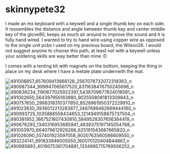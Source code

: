 # skinnypete32

I made an mx keyboard with a keywell and a single thumb key on each side. It ressembles the distance and angle between thumb key and center middle key of the glove80, keeps as much air around to improve the sound and it is fully hand wired.
I wanted to try to hand wire using copper wire as opposed to the single unit pcbs I used on my previous board, the Wilson26. I would not suggest anyone to choose this path, at least not with a keywell unless your soldering skills are way better than mine :D

I comes with a tenting kit with magnets on the bottom, keeping the thing in place on my desk where I have a metale plate underneith the mat.

![491008857_657609413666128_2567078732072318363_n](https://github.com/user-attachments/assets/bdc6ad44-0af6-4bb5-a6d8-5be371c96fc9)
![490987344_999947065617520_8311638476750245696_n](https://github.com/user-attachments/assets/c75718ca-fba6-4036-8ebb-9e61df5e880a)
![490636234_1190877025922397_5438709677824018591_n](https://github.com/user-attachments/assets/b0e1db94-71b4-46cc-a208-3bdffb25989c)
![491002650_564397956163880_9025508081813309843_n](https://github.com/user-attachments/assets/bd365242-87cd-4e95-bd25-95e379166b65)
![490757650_2998318310377850_8528961950372229910_n](https://github.com/user-attachments/assets/bf83acff-3907-4ca2-b89c-4ca646f1b6d3)
![491023830_3936012213283877_3487689482669444160_n](https://github.com/user-attachments/assets/fa30e6d4-0126-4d9f-96fe-e747066425c5)
![490993725_1035888558434653_1214949158875737504_n](https://github.com/user-attachments/assets/41265666-0d11-4e93-945a-927c913e49b1)
![490381952_1867521607430810_5849528307656364419_n](https://github.com/user-attachments/assets/12f1be10-ed1e-481f-b4f5-def3d0fa025b)
![490676293_1340316953685941_4638375197145054768_n](https://github.com/user-attachments/assets/6d1b3337-5c25-4bfa-9966-1db72f32b711)
![491003970_664079612929266_625191543687665820_n](https://github.com/user-attachments/assets/03601b98-9cd7-4d61-b1f5-7056472a6fe2)
![491026090_557401923597058_9020763560586609550_n](https://github.com/user-attachments/assets/46cb7ca9-fee8-4a9f-ab42-c1f43ea3e6e3)
![483224141_991833946005050_160070120404844867_n](https://github.com/user-attachments/assets/427929fd-53b1-4a4a-94a9-79c736d2e69a)
![490985893_4019075361704881_1334995715769506252_n](https://github.com/user-attachments/assets/84f71e3a-6f51-49ad-86a3-0325425ef6d6)
